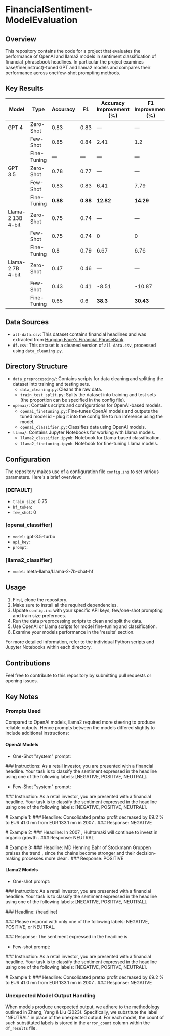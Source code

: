 # FinancialSentiment-ModelEvaluation

## Overview

This repository contains the code for a project that evaluates the performance of OpenAI and llama2 models in sentiment classification of financial_phrasebook headlines. In particular the project examines base/fine(instruct)-tuned GPT and llama2 models and compares their performance across one/few-shot prompting methods.

## Key Results

| **Model**                          | **Type**      | **Accuracy** | **F1** | **Accuracy Improvement (%)** | **F1 Improvement (%)** |
| ---------------------------------- | ------------- | ------------ | ------ | --------------------------- | ---------------------- |
| GPT 4                              | Zero-Shot     | 0.83         | 0.83   | —                           | —                      |
|                                    | Few-Shot      | 0.85         | 0.84   | 2.41                        | 1.2                    |
|                                    | Fine-Tuning   | —            | —      | —                           | —                      |
| GPT 3.5                            | Zero-Shot     | 0.78         | 0.77   | —                           | —                      |
|                                    | Few-Shot      | 0.83         | 0.83   | 6.41                        | 7.79                   |
|                                    | Fine-Tuning   | **0.88**     | **0.88** | **12.82**                  | **14.29**              |
| Llama-2 13B <br/> 4-bit            | Zero-Shot     | 0.75         | 0.74   | —                           | —                      |
|                                    | Few-Shot      | 0.75         | 0.74   | 0                           | 0                      |
|                                    | Fine-Tuning   | 0.8          | 0.79   | 6.67                        | 6.76                   |
| Llama-2 7B <br/> 4-bit             | Zero-Shot     | 0.47         | 0.46   | —                           | —                      |
|                                    | Few-Shot      | 0.43         | 0.41   | -8.51                       | -10.87                 |
|                                    | Fine-Tuning   | 0.65         | 0.6    | **38.3**                    | **30.43**              |


## Data Sources

- `all-data.csv`: This dataset contains financial headlines and was extracted from [Hugging Face's Financial PhraseBank](https://huggingface.co/datasets/financial_phrasebank).
- `df.csv`: This dataset is a cleaned version of `all-data.csv`, processed using `data_cleaning.py`.

## Directory Structure

- `data_preprocessing/`: Contains scripts for data cleaning and splitting the dataset into training and testing sets.
  - `data_cleaning.py`: Cleans the raw data.
  - `train_test_split.py`: Splits the dataset into training and test sets (the proportion can be specified in the config file).
- `openai/`: Contains scripts and configurations for OpenAI-based models.
  - `openai_finetuning.py`: Fine-tunes OpenAI models and outputs the tuned model id - plug it into the config file to run inference using the model.
  - `openai_classifier.py`: Classifies data using OpenAI models.
- `llama/`: Contains Jupyter Notebooks for working with Llama models.
  - `llama2_classifier.ipynb`: Notebook for Llama-based classification.
  - `llama2_finetuning.ipynb`: Notebook for fine-tuning Llama models.

## Configuration

The repository makes use of a configuration file `config.ini` to set various parameters. Here's a brief overview:

### [DEFAULT]
- `train_size`: 0.75
- `hf_token`: 
- `few_shot`: 0

### [openai_classifier]
- `model`: gpt-3.5-turbo
- `api_key`:
- `prompt`:

### [llama2_classifier]
- `model`: meta-llama/Llama-2-7b-chat-hf

## Usage

1. First, clone the repository.
2. Make sure to install all the required dependencies.
3. Update `config.ini` with your specific API keys, few/one-shot prompting and train size prefernces.
4. Run the data preprocessing scripts to clean and split the data.
5. Use OpenAI or Llama scripts for model fine-tuning and classification.
6. Examine your models performance in the 'results' section.

For more detailed information, refer to the individual Python scripts and Jupyter Notebooks within each directory.

## Contributions

Feel free to contribute to this repository by submitting pull requests or opening issues.

## Key Notes

### Prompts Used
Compared to OpenAI models, llama2 required more steering to produce reliable outputs. Hence prompts between the models differed slightly to include additional instructions:

#### OpenAI Models

- One-Shot "system" prompt:

\#\#\# Instructions: As a retail investor, you are presented with a financial headline. Your task is to classify the sentiment expressed in the headline using one of the following labels: [NEGATIVE, POSITIVE, NEUTRAL].

- Few-Shot "system" prompt:

\#\#\# Instruction: As a retail investor, you are presented with a financial headline. Your task is to classify the sentiment expressed in the headline using one of the following labels: [NEGATIVE, POSITIVE, NEUTRAL].

\# Example 1:
\#\#\# Headline: Consolidated pretax profit decreased by 69.2 % to EUR 41.0 mn from EUR 133.1 mn in 2007 .
\#\#\# Response: NEGATIVE

\# Example 2:
\#\#\# Headline: In 2007 , Huhtamaki will continue to invest in organic growth .
\#\#\# Response: NEUTRAL

\# Example 3:
\#\#\# Headline: MD Henning Bahr of Stockmann Gruppen praises the trend , since the chains become stronger and their decision-making processes more clear .
\#\#\# Response: POSITIVE

#### Llama2 Models

- One-shot prompt:

\#\#\# Instruction:
As a retail investor, you are presented with a financial headline. Your task is to classify the sentiment expressed in the headline using one of the following labels: [NEGATIVE, POSITIVE, NEUTRAL].

\#\#\# Headline:
{headline}

\#\#\# Please respond with only one of the following labels: NEGATIVE, POSITIVE, or NEUTRAL.

\#\#\# Response: The sentiment expressed in the headline is

- Few-shot prompt:

\#\#\# Instruction: As a retail investor, you are presented with a financial headline. Your task is to classify the sentiment expressed in the headline using one of the following labels: [NEGATIVE, POSITIVE, NEUTRAL].

\# Example 1:
\#\#\# Headline: Consolidated pretax profit decreased by 69.2 % to EUR 41.0 mn from EUR 133.1 mn in 2007 .
\#\#\# Response: NEGATIVE


### Unexpected Model Output Handling

When models produce unexpected output, we adhere to the methodology outlined in Zhang, Yang & Liu (2023). Specifically, we substitute the label "NEUTRAL" in place of the unexpected output. For each model, the count of such substituted labels is stored in the `error_count` column within the `df_results` file.

